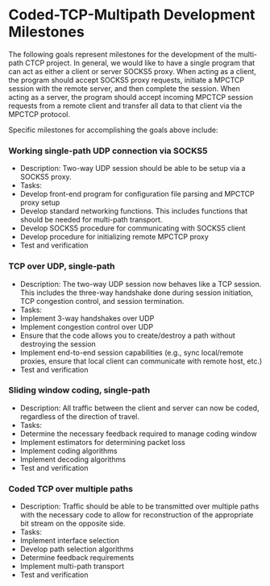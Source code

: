 Coded-TCP-Multipath Development Milestones
==========================================

The following goals represent milestones for the development of the
multi-path CTCP project. In general, we would like to have a single
program that can act as either a client or server SOCKS5 proxy. When
acting as a client, the program should accept SOCKS5 proxy requests,
initiate a MPCTCP session with the remote server, and then complete
the session. When acting as a server, the program should accept
incoming MPCTCP session requests from a remote client and transfer all
data to that client via the MPCTCP protocol.  
  
Specific milestones for accomplishing the goals above include:  
  
### Working single-path UDP connection via SOCKS5
* Description: Two-way UDP session should be able to be setup via a SOCKS5 proxy.
* Tasks:
 * Develop front-end program for configuration file parsing and MPCTCP proxy setup
 * Develop standard networking functions. This includes functions that should be needed for multi-path transport.
 * Develop SOCKS5 procedure for communicating with SOCKS5 client
 * Develop procedure for initializing remote MPCTCP proxy
 * Test and verification  

### TCP over UDP, single-path
* Description: The two-way UDP session now behaves like a TCP session. This includes the three-way handshake done during session initiation, TCP congestion control, and session termination.
* Tasks:
 * Implement 3-way handshakes over UDP
 * Implement congestion control over UDP
 * Ensure that the code allows you to create/destroy a path without destroying the session
 * Implement end-to-end session capabilities (e.g., sync local/remote proxies, ensure that local client can communicate with remote host, etc.)
 * Test and verification  

### Sliding window coding, single-path  
* Description: All traffic between the client and server can now be coded, regardless of the direction of travel.
* Tasks:  
 * Determine the necessary feedback required to manage coding window
 * Implement estimators for determining packet loss
 * Implement coding algorithms
 * Implement decoding algorithms
 * Test and verification  

### Coded TCP over multiple paths  
* Description: Traffic should be able to be transmitted over multiple paths with the necessary code to allow for reconstruction of the appropriate bit stream on the opposite side.
* Tasks:
 * Implement interface selection
 * Develop path selection algorithms
 * Determine feedback requirements
 * Implement multi-path transport
 * Test and verification  

